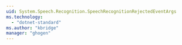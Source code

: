 ```yaml
---
uid: System.Speech.Recognition.SpeechRecognitionRejectedEventArgs
ms.technology: 
  - "dotnet-standard"
ms.author: "kbridge"
manager: "ghogen"
---
```

